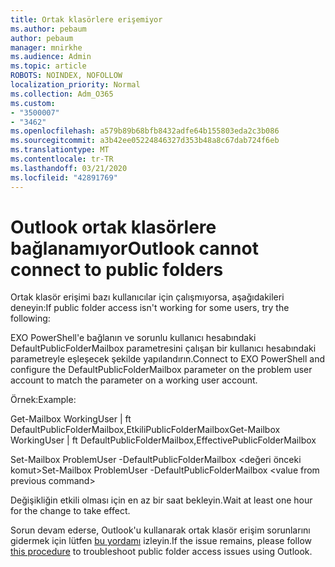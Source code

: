 ```yaml
---
title: Ortak klasörlere erişemiyor
ms.author: pebaum
author: pebaum
manager: mnirkhe
ms.audience: Admin
ms.topic: article
ROBOTS: NOINDEX, NOFOLLOW
localization_priority: Normal
ms.collection: Adm_O365
ms.custom:
- "3500007"
- "3462"
ms.openlocfilehash: a579b89b68bfb8432adfe64b155803eda2c3b086
ms.sourcegitcommit: a3b42ee05224846327d353b48a8c67dab724f6eb
ms.translationtype: MT
ms.contentlocale: tr-TR
ms.lasthandoff: 03/21/2020
ms.locfileid: "42891769"
---
```

# <a name="outlook-cannot-connect-to-public-folders"></a><span data-ttu-id="37285-102">Outlook ortak klasörlere bağlanamıyor</span><span class="sxs-lookup"><span data-stu-id="37285-102">Outlook cannot connect to public folders</span></span>

<span data-ttu-id="37285-103">Ortak klasör erişimi bazı kullanıcılar için çalışmıyorsa, aşağıdakileri deneyin:</span><span class="sxs-lookup"><span data-stu-id="37285-103">If public folder access isn't working for some users, try the following:</span></span>

<span data-ttu-id="37285-104">EXO PowerShell'e bağlanın ve sorunlu kullanıcı hesabındaki DefaultPublicFolderMailbox parametresini çalışan bir kullanıcı hesabındaki parametreyle eşleşecek şekilde yapılandırın.</span><span class="sxs-lookup"><span data-stu-id="37285-104">Connect to EXO PowerShell and configure the DefaultPublicFolderMailbox parameter on the problem user account to match the parameter on a working user account.</span></span>

<span data-ttu-id="37285-105">Örnek:</span><span class="sxs-lookup"><span data-stu-id="37285-105">Example:</span></span>

<span data-ttu-id="37285-106">Get-Mailbox WorkingUser | ft DefaultPublicFolderMailbox,EtkiliPublicFolderMailbox</span><span class="sxs-lookup"><span data-stu-id="37285-106">Get-Mailbox WorkingUser | ft DefaultPublicFolderMailbox,EffectivePublicFolderMailbox</span></span>

<span data-ttu-id="37285-107">Set-Mailbox ProblemUser -DefaultPublicFolderMailbox \<değeri önceki komut></span><span class="sxs-lookup"><span data-stu-id="37285-107">Set-Mailbox ProblemUser -DefaultPublicFolderMailbox \<value from previous command></span></span>

<span data-ttu-id="37285-108">Değişikliğin etkili olması için en az bir saat bekleyin.</span><span class="sxs-lookup"><span data-stu-id="37285-108">Wait at least one hour for the change to take effect.</span></span>

<span data-ttu-id="37285-109">Sorun devam ederse, Outlook'u kullanarak ortak klasör erişim sorunlarını gidermek için lütfen [bu yordamı](https://aka.ms/pfcte) izleyin.</span><span class="sxs-lookup"><span data-stu-id="37285-109">If the issue remains, please follow [this procedure](https://aka.ms/pfcte) to troubleshoot public folder access issues using Outlook.</span></span>